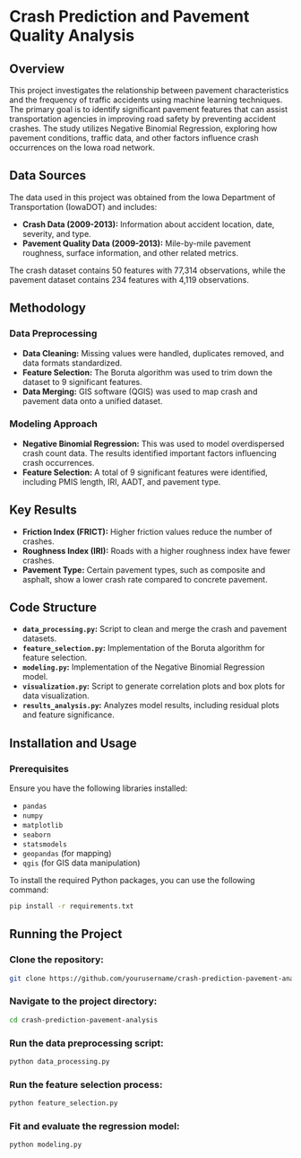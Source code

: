 # Crash Prediction and Pavement Quality Analysis

## Overview

This project investigates the relationship between pavement characteristics and the frequency of traffic accidents using machine learning techniques. The primary goal is to identify significant pavement features that can assist transportation agencies in improving road safety by preventing accident crashes. The study utilizes Negative Binomial Regression, exploring how pavement conditions, traffic data, and other factors influence crash occurrences on the Iowa road network.

## Data Sources

The data used in this project was obtained from the Iowa Department of Transportation (IowaDOT) and includes:

- **Crash Data (2009-2013):** Information about accident location, date, severity, and type.
- **Pavement Quality Data (2009-2013):** Mile-by-mile pavement roughness, surface information, and other related metrics.

The crash dataset contains 50 features with 77,314 observations, while the pavement dataset contains 234 features with 4,119 observations.

## Methodology

### Data Preprocessing

- **Data Cleaning:** Missing values were handled, duplicates removed, and data formats standardized.
- **Feature Selection:** The Boruta algorithm was used to trim down the dataset to 9 significant features.
- **Data Merging:** GIS software (QGIS) was used to map crash and pavement data onto a unified dataset.

### Modeling Approach

- **Negative Binomial Regression:** This was used to model overdispersed crash count data. The results identified important factors influencing crash occurrences.
- **Feature Selection:** A total of 9 significant features were identified, including PMIS length, IRI, AADT, and pavement type.

## Key Results

- **Friction Index (FRICT):** Higher friction values reduce the number of crashes.
- **Roughness Index (IRI):** Roads with a higher roughness index have fewer crashes.
- **Pavement Type:** Certain pavement types, such as composite and asphalt, show a lower crash rate compared to concrete pavement.

## Code Structure

- **`data_processing.py`:** Script to clean and merge the crash and pavement datasets.
- **`feature_selection.py`:** Implementation of the Boruta algorithm for feature selection.
- **`modeling.py`:** Implementation of the Negative Binomial Regression model.
- **`visualization.py`:** Script to generate correlation plots and box plots for data visualization.
- **`results_analysis.py`:** Analyzes model results, including residual plots and feature significance.

## Installation and Usage

### Prerequisites

Ensure you have the following libraries installed:

- `pandas`
- `numpy`
- `matplotlib`
- `seaborn`
- `statsmodels`
- `geopandas` (for mapping)
- `qgis` (for GIS data manipulation)

To install the required Python packages, you can use the following command:

```bash
pip install -r requirements.txt
```
## Running the Project

### Clone the repository:

```bash
git clone https://github.com/yourusername/crash-prediction-pavement-analysis.git
```

### Navigate to the project directory:
```bash
cd crash-prediction-pavement-analysis
```

### Run the data preprocessing script:
```bash
python data_processing.py
```

### Run the feature selection process:
```bash
python feature_selection.py
```

### Fit and evaluate the regression model:
```bash
python modeling.py
```
